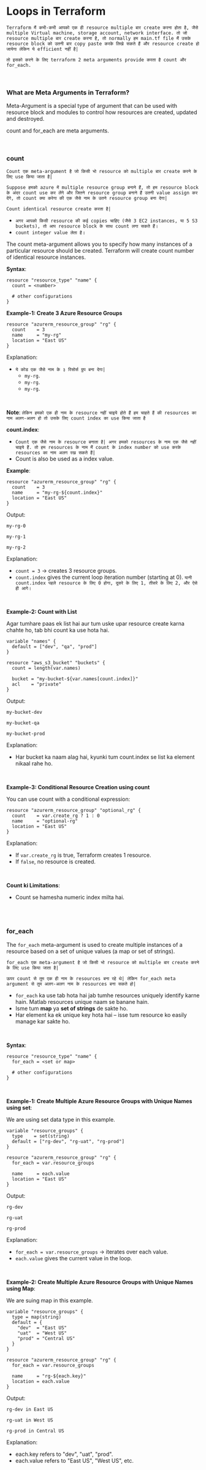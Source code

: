 # Loops in Terraform

```Terraform मैं कभी-कभी आपको एक ही resource multiple बार create करना होता है, जैसे multiple Virtual machine, storage account, network interface. तो जो resource multiple बार create करना है, तो normally हम main.tf file मैं उसके resource block को उतनी बार copy paste करके लिखे सकते हैं और resource create हो जायेगा लेकिन ये efficient नहीं है|``` 


```तो इसको करने के लिए terraform 2 meta arguments provide करता है count और for_each.```

<br>

### What are Meta Arguments in Terraform?

Meta-Argument is a special type of argument that can be used with resource block and modules to control how resources are created, updated and destroyed.

count and for_each are meta arguments.

<br>

### count

```Count एक meta-argument है जो किसी भो resource को multiple बार create करने के लिए use किया जाता है|```

```Suppose हमको azure में multiple resource group बनाने हैं, तो हम resource block के अंदर count use कर लेंगे और जितने resource group बनाने हैं उतनी value assign कर देंगे, तो count क्या करेगा की एक जैसे नाम के उतने resource group बना देगा|```

```Count identical resource create करता है|```

- ```अगर आपको किसी resource की कई copies चाहिए (जैसे 3 EC2 instances, या 5 S3 buckets), तो आप resource block के साथ count लगा सकते हैं।```
- ```count integer value लेता है।```

The count meta-argument allows you to specify how many instances of a particular resource should be created. Terraform will create count number of identical resource instances.

**Syntax**:
```
resource "resource_type" "name" {
  count = <number>

  # other configurations
}
```

**Example-1: Create 3 Azure Resource Groups**
```
resource "azurerm_resource_group" "rg" {
  count    = 3
  name     = "my-rg"
  location = "East US"
}
```
Explanation:
- ```ये कोड एक जैसे नाम के ३ रिसोर्स ग्रुप बना देगा|```
  - ```my-rg```.
  - ```my-rg```.
  - ```my-rg```.
 
<br>

**Note**: ```लेकिन हमको एक ही नाम के resource नहीं चाइये होते हैं हम चाहते हैं की resources का नाम अलग-अलग हो तो उसके लिए count index का use किया जाता है```

**count.index**:
- ```Count एक जैसे नाम के resource बनाता है| अगर हमको resources के नाम एक जैसे नहीं चाइये हैं. तो हम resources के नाम मैं count के index number को use करके resources का नाम अलग रख सकते हैं|```
- Count is also be used as a index value.

**Example**:
```
resource "azurerm_resource_group" "rg" {
  count    = 3
  name     = "my-rg-${count.index}"
  location = "East US"
}
```
Output:
```
my-rg-0

my-rg-1

my-rg-2
```
Explanation:
- ```count = 3``` → creates 3 resource groups.
- ```count.index``` gives the current loop iteration number (starting at 0). ```यानी count.index पहले resource के लिए 0 होगा, दूसरे के लिए 1, तीसरे के लिए 2, और ऐसे ही आगे।```

<br>

**Example-2: Count with List**

Agar tumhare paas ek list hai aur tum uske upar resource create karna chahte ho, tab bhi count ka use hota hai.

```
variable "names" {
  default = ["dev", "qa", "prod"]
}

resource "aws_s3_bucket" "buckets" {
  count = length(var.names)

  bucket = "my-bucket-${var.names[count.index]}"
  acl    = "private"
}
```
Output:
```
my-bucket-dev

my-bucket-qa

my-bucket-prod
```
Explanation:
- Har bucket ka naam alag hai, kyunki tum count.index se list ka element nikaal rahe ho.

<br>

**Example-3: Conditional Resource Creation using count**

You can use count with a conditional expression:
```
resource "azurerm_resource_group" "optional_rg" {
  count    = var.create_rg ? 1 : 0
  name     = "optional-rg"
  location = "East US"
}
```
Explanation:
- If ```var.create_rg``` is true, Terraform creates 1 resource.
- If ```false```, no resource is created.

<br>

**Count ki Limitations**:
- Count se hamesha numeric index milta hai.

<br>
<br>

### for_each

The ```for_each``` meta-argument is used to create multiple instances of a resource based on a set of unique values (a map or set of strings).

```for_each एक meta-argument है जो किसी भो resource को multiple बार create करने के लिए use किया जाता है|```

```ऊपर count से तुम एक ही नाम के resources बना रहे थे| लेकिन for_each meta argument से तुम अलग-अलग नाम के resources बना सकते हो|```

- ```for_each``` ka use tab hota hai jab tumhe resources uniquely identify karne hain. Matlab resources unique naam se banane hain.
- Isme tum **map** ya **set of strings** de sakte ho.
- Har element ka ek unique key hota hai – isse tum resource ko easily manage kar sakte ho.

<br>

**Syntax**:
```
resource "resource_type" "name" {
  for_each = <set or map>

  # other configurations
}
```

<br>

**Example-1: Create Multiple Azure Resource Groups with Unique Names using set**:

We are using set data type in this example.

```
variable "resource_groups" {
  type    = set(string)
  default = ["rg-dev", "rg-uat", "rg-prod"]
}

resource "azurerm_resource_group" "rg" {
  for_each = var.resource_groups

  name     = each.value
  location = "East US"
}
```
Output:
```
rg-dev

rg-uat

rg-prod
```

Explanation:
- ```for_each = var.resource_groups``` → iterates over each value.
- ```each.value``` gives the current value in the loop.

<br>

**Example-2: Create Multiple Azure Resource Groups with Unique Names using Map**:

We are suing map in this example.

```
variable "resource_groups" {
  type = map(string)
  default = {
    "dev"  = "East US"
    "uat"  = "West US"
    "prod" = "Central US"
  }
}

resource "azurerm_resource_group" "rg" {
  for_each = var.resource_groups

  name     = "rg-${each.key}"
  location = each.value
}
```
Output:
```
rg-dev in East US

rg-uat in West US

rg-prod in Central US
```

Explanation:
- each.key refers to "dev", "uat", "prod".
- each.value refers to "East US", "West US", etc.


